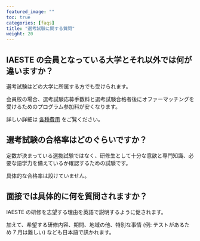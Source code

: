 ```yaml
---
featured_image: ""
toc: true
categories: [faqs]
title: "選考試験に関する質問"
weight: 20
---
```


## IAESTE の会員となっている大学とそれ以外では何が違いますか？

選考試験はどの大学に所属する方でも受けられます。

会員校の場合、選考試験応募手数料と選考試験合格者後にオファーマッチングを受けるためのプログラム参加料が安くなります。

詳しい詳細は [各種費用](../how-it-works.md#各種費用) をご覧ください。

## 選考試験の合格率はどのぐらいですか？

定数が決まっている選抜試験ではなく、研修生として十分な意欲と専門知識、必要な語学力を備えているか確認するための試験です。

具体的な合格率は設けていません。

## 面接では具体的に何を質問されますか？

IAESTE の研修を志望する理由を英語で説明するように促されます。

加えて、希望する研修内容、期間、地域の他、特別な事情 (例: テストがあるため 7 月は難しい) なども日本語で訊かれます。
